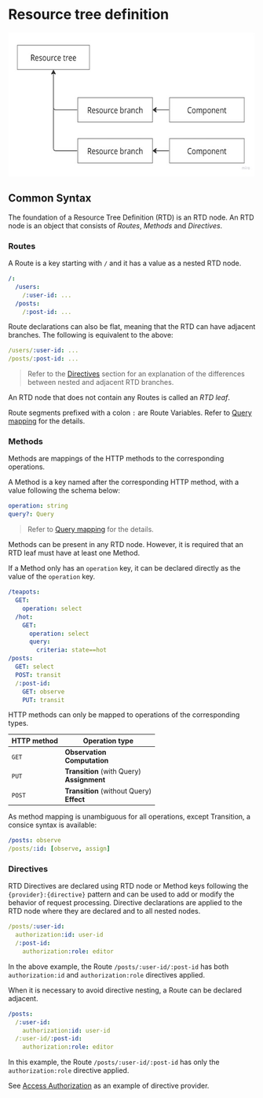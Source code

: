 # Resource tree definition

<a href="">
  <picture>
    <source media="(prefers-color-scheme: dark)" srcset=".assets/rtd-dark.jpg">
    <img alt="IA3" width="600" height="293" src="./.assets/rtd-light.jpg">
  </picture>
</a>

## Common Syntax

The foundation of a Resource Tree Definition (RTD) is an RTD node.
An RTD node is an object that consists of _Routes_, _Methods_ and _Directives_.

### Routes

A Route is a key starting with `/` and it has a value as a nested RTD node.

```yaml
/:
  /users:
    /:user-id: ...
  /posts:
    /:post-id: ...
```

Route declarations can also be flat, meaning that the RTD can have adjacent branches. The following is equivalent to the
above:

```yaml
/users/:user-id: ...
/posts/:post-id: ...
```

> Refer to the [Directives](#directives) section for an explanation of the differences between nested and adjacent RTD
> branches.

An RTD node that does not contain any Routes is called an _RTD leaf_.

Route segments prefixed with a colon `:` are Route Variables. Refer to [Query mapping](tree.query.md) for the details.

### Methods

Methods are mappings of the HTTP methods to the corresponding operations.

A Method is a key named after the corresponding HTTP method, with a value following the schema below:

```yaml
operation: string
query?: Query
```

> Refer to [Query mapping](tree.query.md) for the details.

Methods can be present in any RTD node. However, it is required that an RTD leaf must have at least one Method.

If a Method only has an `operation` key, it can be declared directly as the value of the `operation` key.

```yaml
/teapots:
  GET:
    operation: select
  /hot:
    GET:
      operation: select
      query:
        criteria: state==hot
/posts:
  GET: select
  POST: transit
  /:post-id:
    GET: observe
    PUT: transit
```

HTTP methods can only be mapped to operations of the corresponding types.

| HTTP method | Operation type                                 |
|-------------|------------------------------------------------|
| `GET`       | **Observation**<br/>**Computation**            |
| `PUT`       | **Transition** (with Query)<br/>**Assignment** |
| `POST`      | **Transition** (without Query)<br/>**Effect**  |

As method mapping is unambiguous for all operations, except Transition, a consice syntax is available:

```yaml
/posts: observe
/posts/:id: [observe, assign]
```

### Directives

RTD Directives are declared using RTD node or Method keys following the `{provider}:{directive}` pattern and can be used
to add or modify the behavior of request processing. Directive declarations are applied to the RTD node where they are
declared and to all nested nodes.

```yaml
/posts/:user-id:
  authorization:id: user-id
  /:post-id:
    authorization:role: editor
```

In the above example, the Route `/posts/:user-id/:post-id` has both `authorization:id` and `authorization:role`
directives applied.

When it is necessary to avoid directive nesting, a Route can be declared adjacent.

```yaml
/posts:
  /:user-id:
    authorization:id: user-id
  /:user-id/:post-id:
    authorization:role: editor
```

In this example, the Route `/posts/:user-id/:post-id` has only the `authorization:role` directive applied.

See [Access Authorization](./access.md) as an example of directive provider.
